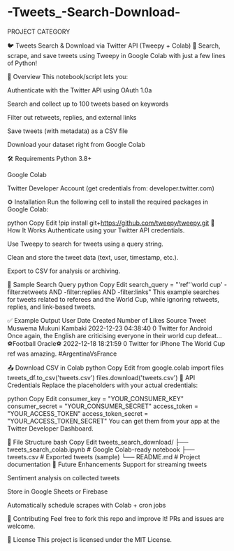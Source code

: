# -Tweets_-Search-Download-
PROJECT CATEGORY

🐦 Tweets Search & Download via Twitter API (Tweepy + Colab)
🔎 Search, scrape, and save tweets using Tweepy in Google Colab with just a few lines of Python!

📌 Overview
This notebook/script lets you:

Authenticate with the Twitter API using OAuth 1.0a

Search and collect up to 100 tweets based on keywords

Filter out retweets, replies, and external links

Save tweets (with metadata) as a CSV file

Download your dataset right from Google Colab

🛠️ Requirements
Python 3.8+

Google Colab

Twitter Developer Account (get credentials from: developer.twitter.com)

⚙️ Installation
Run the following cell to install the required packages in Google Colab:

python
Copy
Edit
!pip install git+https://github.com/tweepy/tweepy.git
🧠 How It Works
Authenticate using your Twitter API credentials.

Use Tweepy to search for tweets using a query string.

Clean and store the tweet data (text, user, timestamp, etc.).

Export to CSV for analysis or archiving.

🧪 Sample Search Query
python
Copy
Edit
search_query = "'ref''world cup' -filter:retweets AND -filter:replies AND -filter:links"
This example searches for tweets related to referees and the World Cup, while ignoring retweets, replies, and link-based tweets.

✅ Example Output
User	Date Created	Number of Likes	Source	Tweet
Muswema Mukuni Kambaki	2022-12-23 04:38:40	0	Twitter for Android	Once again, the English are criticising everyone in their world cup defeat...
⚽️Football Oracle⚽️	2022-12-18 18:21:59	0	Twitter for iPhone	The World Cup ref was amazing. #ArgentinaVsFrance

📤 Download CSV in Colab
python
Copy
Edit
from google.colab import files
tweets_df.to_csv('tweets.csv')
files.download('tweets.csv')
🔐 API Credentials
Replace the placeholders with your actual credentials:

python
Copy
Edit
consumer_key = "YOUR_CONSUMER_KEY"
consumer_secret = "YOUR_CONSUMER_SECRET"
access_token = "YOUR_ACCESS_TOKEN"
access_token_secret = "YOUR_ACCESS_TOKEN_SECRET"
You can get them from your app at the Twitter Developer Dashboard.

📎 File Structure
bash
Copy
Edit
tweets_search_download/
├── tweets_search_colab.ipynb     # Google Colab-ready notebook
├── tweets.csv                    # Exported tweets (sample)
└── README.md                     # Project documentation
🔄 Future Enhancements
Support for streaming tweets

Sentiment analysis on collected tweets

Store in Google Sheets or Firebase

Automatically schedule scrapes with Colab + cron jobs

🙌 Contributing
Feel free to fork this repo and improve it! PRs and issues are welcome.

📄 License
This project is licensed under the MIT License.

